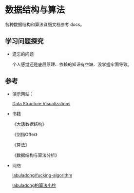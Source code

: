 # 数据结构与算法

各种数据结构和算法详细文档参考 docs。



## 学习问题探究

+ 遗忘的问题

  个人感觉还是底层原理、依赖的知识有空缺、没掌握牢固导致。



## 参考

+ 演示网站：

  [Data Structure Visualizations](https://www.cs.usfca.edu/~galles/visualization/Algorithms.html)

+ 书籍

  《大话数据结构》

  《剑指Offer》

  《算法》

  《数据结构与算法分析》

+ 网络

  [labuladong/fucking-algorithm](https://github.com/labuladong/fucking-algorithm)

  [labuladong的算法小抄](https://labuladong.gitbook.io/algo/)



